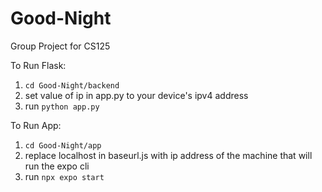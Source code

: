 # Good-Night
Group Project for CS125

To Run Flask:
1. ```cd Good-Night/backend```
2. set value of ip in app.py to your device's ipv4 address
3. run ```python app.py```

To Run App:
1. ```cd Good-Night/app```
2. replace localhost in baseurl.js with ip address of the machine that will run the expo cli
3. run ```npx expo start```
